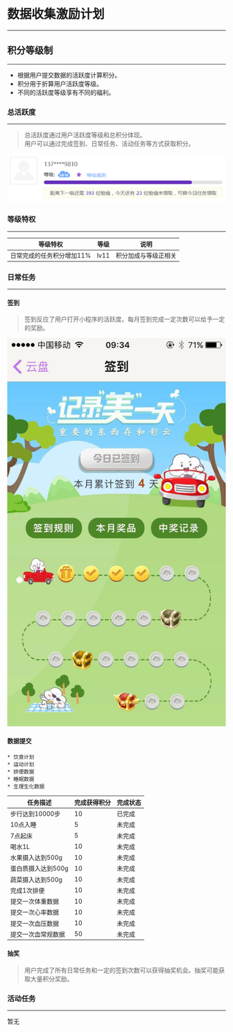 # 数据收集激励计划
---

<!-- toc -->

## 积分等级制
---

* 根据用户提交数据的活跃度计算积分。
* 积分用于折算用户活跃度等级。
* 不同的活跃度等级享有不同的福利。

### 总活跃度
---

> 总活跃度通过用户活跃度等级和总积分体现。<br>
用户可以通过完成签到、日常任务、活动任务等方式获取积分。

![image](public/images/等级.png)

### 等级特权
---

|等级特权|等级|说明|
|----|----|----|
|日常完成的任务积分增加11%|lv11|积分加成与等级正相关|

### 日常任务
---

#### 签到

> 签到反应了用户打开小程序的活跃度。每月签到完成一定次数可以给予一定的奖励。

![image](public/images/签到.jpg)

#### 数据提交

    * 饮食计划
    * 运动计划
    * 排便数据
    * 睡眠数据
    * 生理生化数据

|任务描述|完成获得积分|完成状态|
|----|----|----|
|步行达到10000步|10|已完成|
|10点入睡|5|未完成|
|7点起床|5|未完成|
|喝水1L|10|未完成|
|水果摄入达到500g|10|未完成|
|蛋白质摄入达到500g|10|未完成|
|蔬菜摄入达到500g|10|未完成|
|完成1次排便|10|未完成|
|提交一次体重数据|10|未完成|
|提交一次心率数据|10|未完成|
|提交一次血压数据|10|未完成|
|提交一次血常规数据|50|未完成|

#### 抽奖

> 用户完成了所有日常任务和一定的签到次数可以获得抽奖机会。抽奖可能获取大量积分奖励。 

### 活动任务
---

暂无
